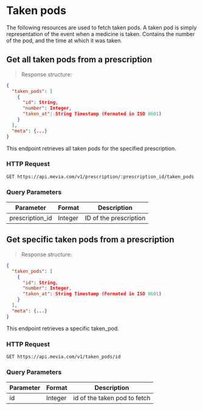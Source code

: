 # Taken pods
The following resources are used to fetch taken pods. A taken pod is simply representation of the event when a medicine is taken. Contains the number of the pod, and the time at which it was taken.

## Get all taken pods from a prescription

> Response structure:

```json
{
  "taken_pods": [
    {
      "id": String,
      "number": Integer,
      "taken_at": String Timestamp (Formated in ISO 8601)
    }
  ],
  "meta": {...}
}
```

This endpoint retrieves all taken pods for the specified prescription.

### HTTP Request

`GET https://api.mevia.com/v1/prescription/:prescription_id/taken_pods`

### Query Parameters
Parameter       | Format    | Description
---------       | -------   | -----------
prescription_id | Integer   | ID of the prescription

## Get specific taken pods from a prescription

> Response structure:

```json
{
  "taken_pods": [
    {
      "id": String,
      "number": Integer,
      "taken_at": String Timestamp (Formated in ISO 8601)
    }
  ],
  "meta": {...}
}
```

This endpoint retrieves a specific taken_pod.

### HTTP Request

`GET https://api.mevia.com/v1/taken_pods/id`

### Query Parameters
Parameter | Format  | Description
--------- | ------- | -----------
id        | Integer | id of the taken pod to fetch